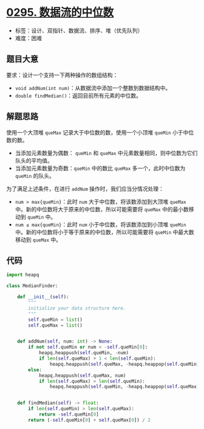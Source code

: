 # [0295. 数据流的中位数](https://leetcode.cn/problems/find-median-from-data-stream/)

- 标签：设计、双指针、数据流、排序、堆（优先队列）
- 难度：困难

## 题目大意

要求：设计一个支持一下两种操作的数组结构：

- `void addNum(int num)`：从数据流中添加一个整数到数据结构中。
- `double findMedian()`：返回目前所有元素的中位数。

## 解题思路

使用一个大顶堆 `queMax` 记录大于中位数的数，使用一个小顶堆 `queMin` 小于中位数的数。

- 当添加元素数量为偶数： `queMin` 和 `queMax` 中元素数量相同，则中位数为它们队头的平均值。
- 当添加元素数量为奇数：`queMin` 中的数比 `queMax` 多一个，此时中位数为 `queMin` 的队头。

为了满足上述条件，在进行 `addNum` 操作时，我们应当分情况处理：

- `num > max{queMin}`：此时 `num` 大于中位数，将该数添加到大顶堆 `queMax` 中。新的中位数将大于原来的中位数，所以可能需要将 `queMax` 中的最小数移动到 `queMin` 中。
- `num ≤ max{queMin}`：此时 `num` 小于中位数，将该数添加到小顶堆 `queMin` 中。新的中位数将小于等于原来的中位数，所以可能需要将 `queMin` 中最大数移动到 `queMax` 中。

## 代码

```Python
import heapq

class MedianFinder:

    def __init__(self):
        """
        initialize your data structure here.
        """
        self.queMin = list()
        self.queMax = list()


    def addNum(self, num: int) -> None:
        if not self.queMin or num < -self.queMin[0]:
            heapq.heappush(self.queMin, -num)
            if len(self.queMax) + 1 < len(self.queMin):
                heapq.heappush(self.queMax, -heapq.heappop(self.queMin))
        else:
            heapq.heappush(self.queMax, num)
            if len(self.queMax) > len(self.queMin):
                heapq.heappush(self.queMin, -heapq.heappop(self.queMax))


    def findMedian(self) -> float:
        if len(self.queMin) > len(self.queMax):
            return -self.queMin[0]
        return (-self.queMin[0] + self.queMax[0]) / 2
```

